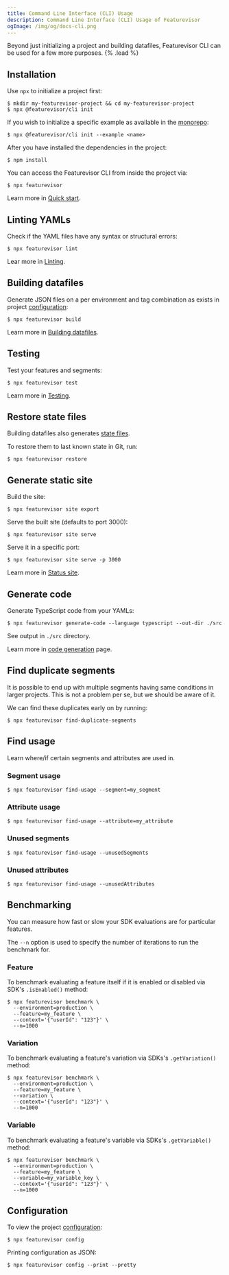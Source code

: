 ```yaml
---
title: Command Line Interface (CLI) Usage
description: Command Line Interface (CLI) Usage of Featurevisor
ogImage: /img/og/docs-cli.png
---
```


Beyond just initializing a project and building datafiles, Featurevisor CLI can be used for a few more purposes. {% .lead %}

## Installation

Use `npx` to initialize a project first:

```
$ mkdir my-featurevisor-project && cd my-featurevisor-project
$ npx @featurevisor/cli init
```

If you wish to initialize a specific example as available in the [monorepo](https://github.com/featurevisor/featurevisor/tree/main/examples):

```
$ npx @featurevisor/cli init --example <name>
```

After you have installed the dependencies in the project:

```
$ npm install
```

You can access the Featurevisor CLI from inside the project via:

```
$ npx featurevisor
```

Learn more in [Quick start](/docs/quick-start).

## Linting YAMLs

Check if the YAML files have any syntax or structural errors:

```
$ npx featurevisor lint
```

Lear more in [Linting](/docs/linting).

## Building datafiles

Generate JSON files on a per environment and tag combination as exists in project [configuration](/docs/configuration):

```
$ npx featurevisor build
```

Learn more in [Building datafiles](/docs/building-datafiles).

## Testing

Test your features and segments:

```
$ npx featurevisor test
```

Learn more in [Testing](/docs/testing).

## Restore state files

Building datafiles also generates [state files](/docs/state-files).

To restore them to last known state in Git, run:

```
$ npx featurevisor restore
```

## Generate static site

Build the site:

```
$ npx featurevisor site export
```

Serve the built site (defaults to port 3000):

```
$ npx featurevisor site serve
```

Serve it in a specific port:

```
$ npx featurevisor site serve -p 3000
```

Learn more in [Status site](/docs/status-site).


## Generate code

Generate TypeScript code from your YAMLs:

```
$ npx featurevisor generate-code --language typescript --out-dir ./src
```

See output in `./src` directory.

Learn more in [code generation](/docs/code-generation) page.

## Find duplicate segments

It is possible to end up with multiple segments having same conditions in larger projects. This is not a problem per se, but we should be aware of it.

We can find these duplicates early on by running:

```
$ npx featurevisor find-duplicate-segments
```

## Find usage

Learn where/if certain segments and attributes are used in.

### Segment usage

```
$ npx featurevisor find-usage --segment=my_segment
```

### Attribute usage

```
$ npx featurevisor find-usage --attribute=my_attribute
```

### Unused segments

```
$ npx featurevisor find-usage --unusedSegments
```

### Unused attributes

```
$ npx featurevisor find-usage --unusedAttributes
```

## Benchmarking

You can measure how fast or slow your SDK evaluations are for particular features.

The `--n` option is used to specify the number of iterations to run the benchmark for.

### Feature

To benchmark evaluating a feature itself if it is enabled or disabled via SDK's `.isEnabled()` method:

```
$ npx featurevisor benchmark \
  --environment=production \
  --feature=my_feature \
  --context='{"userId": "123"}' \
  --n=1000
```

### Variation

To benchmark evaluating a feature's variation via SDKs's `.getVariation()` method:

```
$ npx featurevisor benchmark \
  --environment=production \
  --feature=my_feature \
  --variation \
  --context='{"userId": "123"}' \
  --n=1000
```

### Variable

To benchmark evaluating a feature's variable via SDKs's `.getVariable()` method:

```
$ npx featurevisor benchmark \
  --environment=production \
  --feature=my_feature \
  --variable=my_variable_key \
  --context='{"userId": "123"}' \
  --n=1000
```

## Configuration

To view the project [configuration](/docs/configuration):

```
$ npx featurevisor config
```

Printing configuration as JSON:

```
$ npx featurevisor config --print --pretty
```
